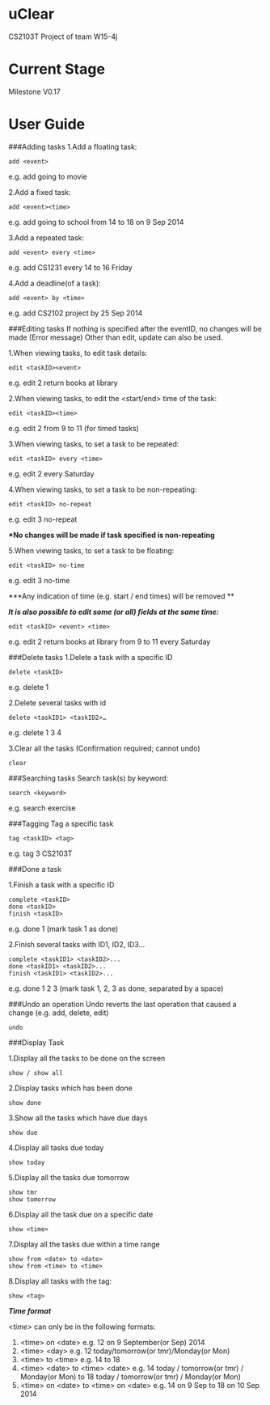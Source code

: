 uClear
====

CS2103T Project of team W15-4j

Current Stage
====

Milestone V0.17

User Guide
====
###Adding tasks
1.Add a floating task:

```
add <event> 
```
e.g. add going to movie

2.Add a fixed task:

```
add <event><time>
```

e.g. add going to school from 14 to 18 on 9 Sep 2014

3.Add a repeated task:
```
add <event> every <time>
```
e.g. add CS1231 every 14 to 16 Friday 

4.Add a deadline(of a task):
```
add <event> by <time>
```
e.g. add CS2102 project by 25 Sep 2014

###Editing tasks
If nothing is specified after the eventID, no changes will be made (Error message)
Other than edit, update can also be used.

1.When viewing tasks, to edit task details:

```
edit <taskID><event>
```
e.g. edit 2 return books at library

2.When viewing tasks, to edit the <start/end> time of the task:
```
edit <taskID><time>
```
e.g. edit 2 from 9 to 11 (for timed tasks)

3.When viewing tasks, to set a task to be repeated:
```
edit <taskID> every <time>
```
e.g. edit 2 every Saturday

4.When viewing tasks, to set a task to be non-repeating:
```
edit <taskID> no-repeat 
```
e.g. edit 3 no-repeat

**\*No changes will be made if task specified is non-repeating**


5.When viewing tasks, to set a task to be floating:
```
edit <taskID> no-time
```
e.g. edit 3 no-time

**\*Any indication of time (e.g. start / end times) will be removed **
<br/>

***It is also possible to edit some (or all) fields at the same time:***
```
edit <taskID> <event> <time> 
```
e.g. edit 2 return books at library from 9 to 11 every Saturday

###Delete tasks
1.Delete a task with a specific ID
```
delete <taskID>  
```
e.g. delete 1

2.Delete several tasks with id
```
delete <taskID1> <taskID2>…
```
e.g. delete 1 3 4

3.Clear all the tasks (Confirmation required; cannot undo)
```
clear
```

###Searching tasks
Search task(s) by keyword: 
```
search <keyword> 
```
e.g. search exercise

###Tagging
Tag a specific task

```
tag <taskID> <tag> 
```
e.g. tag 3 CS2103T

###Done a task

1.Finish a task with a specific ID
```
complete <taskID>
done <taskID>
finish <taskID>
```

e.g. done 1 (mark task 1 as done)

2.Finish several tasks with ID1, ID2, ID3…
```
complete <taskID1> <taskID2>...
done <taskID1> <taskID2>...
finish <taskID1> <taskID2>...
```

e.g. done 1 2 3 (mark task 1, 2, 3 as done, separated by a space)

###Undo an operation
Undo reverts the last operation that caused a change (e.g. add, delete, edit)
```
undo
```
	
###Display Task

1.Display all the tasks to be done on the screen
```
show / show all
```

2.Display tasks which has been done
```
show done
```

3.Show all the tasks which have due days
```
show due
```

4.Display all tasks due today
```
show today
```

5.Display all the tasks due tomorrow
```
show tmr
show tomorrow
```

6.Display all the task due on a specific date
```
show <time>
```

7.Display all the tasks due within a time range
```
show from <date> to <date>
show from <time> to <time>
```

8.Display all tasks with the tag: 
```
show <tag> 
```

***Time format***

*\<time\>* can only be in the following formats: 

1.	\<time\> on \<date\> 
	e.g. 12 on 9 September(or Sep) 2014
2.	\<time\> \<day\> 
	e.g. 12 today/tomorrow(or tmr)/Monday(or Mon)
3.	\<time\> to \<time\> 
	e.g. 14 to 18 
4.	\<time\> \<date\> to \<time\> \<date\> 
	e.g. 14 today / tomorrow(or tmr) / Monday(or Mon)
           to 18 today / tomorrow(or tmr) / Monday(or Mon)
5.	\<time\> on \<date\> to \<time\> on \<date\> 
	e.g. 14 on 9 Sep to 18 on 10 Sep 2014


